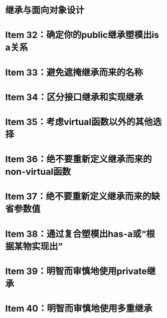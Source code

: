 # 继承与面向对象设计

# Item 32：确定你的public继承塑模出is a关系





# Item 33：避免遮掩继承而来的名称



# Item 34：区分接口继承和实现继承





# Item 35：考虑virtual函数以外的其他选择





# Item 36：绝不要重新定义继承而来的non-virtual函数





# Item 37：绝不要重新定义继承而来的缺省参数值





# Item 38：通过复合塑模出has-a或“根据某物实现出”







# Item 39：明智而审慎地使用private继承







# Item 40：明智而审慎地使用多重继承